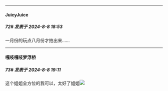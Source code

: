 ﻿
*****

####  JuicyJuice  
##### 72#       发表于 2024-8-8 18:53

一月份的玩点八月份才拍出来……


*****

####  嘎吱嘎吱梦浮桥  
##### 73#       发表于 2024-8-8 19:11

这个姐姐全方位的我可以，太好了姐姐<img src="https://static.saraba1st.com/image/smiley/face2017/181.png" referrerpolicy="no-referrer">

